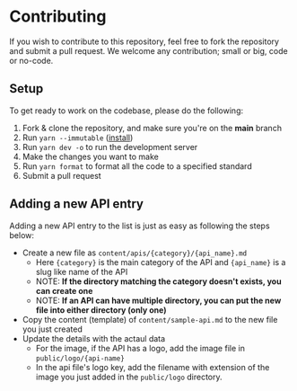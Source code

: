 # Contributing

If you wish to contribute to this repository, feel free to fork the repository and submit a
pull request. We welcome any contribution; small or big, code or no-code.

## Setup

To get ready to work on the codebase, please do the following:

1. Fork & clone the repository, and make sure you're on the **main** branch
2. Run `yarn --immutable` ([install](https://yarnpkg.com/getting-started/install))
3. Run `yarn dev -o` to run the development server
4. Make the changes you want to make
5. Run `yarn format` to format all the code to a specified standard
6. Submit a pull request

## Adding a new API entry

Adding a new API entry to the list is just as easy as following the steps below:

- Create a new file as `content/apis/{category}/{api_name}.md`
  - Here `{category}` is the main category of the API and `{api_name}` is a slug like name of the API
  - NOTE: **If the directory matching the category doesn't exists, you can create one**
  - NOTE: **If an API can have multiple directory, you can put the new file into either directory (only one)**
- Copy the content (template) of `content/sample-api.md` to the new file you just created
- Update the details with the actaul data
  - For the image, if the API has a logo, add the image file in `public/logo/{api-name}`
  - In the api file's logo key, add the filename with extension of the image you just added in the `public/logo` directory.
